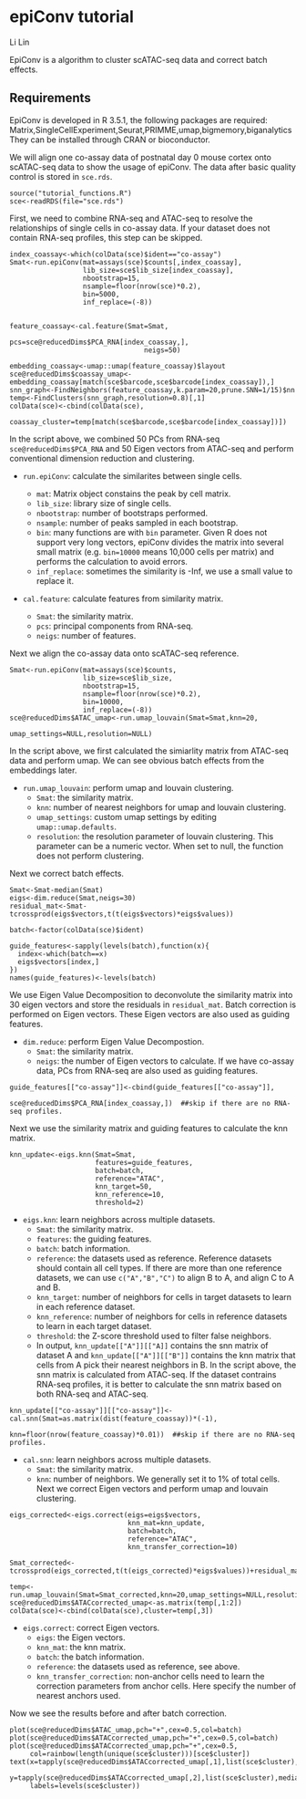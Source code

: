 # epiConv tutorial
Li Lin<br>

EpiConv is a  algorithm to cluster scATAC-seq data and correct batch effects.

## Requirements
EpiConv is developed in R 3.5.1, the following packages are required:
Matrix,SingleCellExperiment,Seurat,PRIMME,umap,bigmemory,biganalytics
They can be installed through CRAN or bioconductor.

We will align one co-assay data of postnatal day 0 mouse cortex onto scATAC-seq data to show the usage of epiConv. The data after basic quality control is stored in `sce.rds`.
```
source("tutorial_functions.R")
sce<-readRDS(file="sce.rds")
```
First, we need to combine RNA-seq and ATAC-seq to resolve the relationships of single cells in co-assay data. If your dataset does not contain RNA-seq profiles, this step can be skipped.
```
index_coassay<-which(colData(sce)$ident=="co-assay")
Smat<-run.epiConv(mat=assays(sce)$counts[,index_coassay],
                  lib_size=sce$lib_size[index_coassay],
                  nbootstrap=15,
                  nsample=floor(nrow(sce)*0.2),
                  bin=5000,
                  inf_replace=(-8))


feature_coassay<-cal.feature(Smat=Smat,
                                 pcs=sce@reducedDims$PCA_RNA[index_coassay,],
                                 neigs=50)

embedding_coassay<-umap::umap(feature_coassay)$layout
sce@reducedDims$coassay_umap<-embedding_coassay[match(sce$barcode,sce$barcode[index_coassay]),]
snn_graph<-FindNeighbors(feature_coassay,k.param=20,prune.SNN=1/15)$nn
temp<-FindClusters(snn_graph,resolution=0.8)[,1]
colData(sce)<-cbind(colData(sce),
                    coassay_cluster=temp[match(sce$barcode,sce$barcode[index_coassay])])
```
In the script above, we combined 50 PCs from RNA-seq `sce@reducedDims$PCA_RNA` and 50 Eigen vectors from ATAC-seq and perform conventional dimension reduction and clustering.
+ `run.epiConv`: calculate the similarites between single cells.
  - `mat`: Matrix object constains the peak by cell matrix.
  - `lib_size`: library size of single cells.
  - `nbootstrap`: number of bootstraps performed.
  - `nsample`: number of peaks sampled in each bootstrap.
  - `bin`: many functions are with `bin` parameter. Given R does not support very long vectors, epiConv divides the matrix into several small matrix (e.g. `bin=10000` means 10,000 cells per matrix) and performs the calculation to avoid errors.
  - `inf_replace`: sometimes the similarity is -Inf, we use a small value to replace it.
  
+ `cal.feature`: calculate features from similarity matrix.
  - `Smat`: the similarity matrix.
  - `pcs`: principal components from RNA-seq.
  - `neigs`: number of features.

Next we align the co-assay data onto scATAC-seq reference.
```
Smat<-run.epiConv(mat=assays(sce)$counts,
                  lib_size=sce$lib_size,
                  nbootstrap=15,
                  nsample=floor(nrow(sce)*0.2),
                  bin=10000,
                  inf_replace=(-8))
sce@reducedDims$ATAC_umap<-run.umap_louvain(Smat=Smat,knn=20,
                                            umap_settings=NULL,resolution=NULL)
```
In the script above, we first calculated the simiarlity matrix from ATAC-seq data and perform umap. We can see obvious batch effects from the embeddings later. 
+ `run.umap_louvain`: perform umap and louvain clustering.
  - `Smat`: the similarity matrix.
  - `knn`: number of nearest neighbors for umap and louvain clustering.
  - `umap_settings`: custom umap settings by editing `umap::umap.defaults`.
  - `resolution`: the resolution parameter of louvain clustering. This parameter can be a numeric vector. When set to null, the function does not perform clustering.
  
Next we correct batch effects.
```
Smat<-Smat-median(Smat)
eigs<-dim.reduce(Smat,neigs=30)
residual_mat<-Smat-tcrossprod(eigs$vectors,t(t(eigs$vectors)*eigs$values))

batch<-factor(colData(sce)$ident)

guide_features<-sapply(levels(batch),function(x){
  index<-which(batch==x)
  eigs$vectors[index,]
})
names(guide_features)<-levels(batch)
```
We use Eigen Value Decomposition to deconvolute the similarity matrix into 30 eigen vectors and store the residuals in `residual_mat`. Batch correction is performed on Eigen vectors. These Eigen vectors are also used as guiding features.
+ `dim.reduce`: perform Eigen Value Decompostion.
  - `Smat`: the similarity matrix.
  - `neigs`: the number of Eigen vectors to calculate.
If we have co-assay data, PCs from RNA-seq are also used as guiding features.
```
guide_features[["co-assay"]]<-cbind(guide_features[["co-assay"]],
                                    sce@reducedDims$PCA_RNA[index_coassay,])  ##skip if there are no RNA-seq profiles.
```
Next we use the similarity matrix and guiding features to calculate the knn matrix.
```
knn_update<-eigs.knn(Smat=Smat,
                     features=guide_features,
                     batch=batch,
                     reference="ATAC",
                     knn_target=50,
                     knn_reference=10,
                     threshold=2)
```
+ `eigs.knn`: learn neighbors across multiple datasets.
  - `Smat`: the similarity matrix.
  - `features`: the guiding features.
  - `batch`: batch information.
  - `reference`: the datasets used as reference. Reference datasets should contain all cell types. If there are more than one reference datasets, we can use `c("A","B","C")` to align B to A, and align C to A and B.
  - `knn_target`: number of neighbors for cells in target datasets to learn in each reference dataset.
  - `knn_reference`: number of neighbors for cells in reference datasets to learn in each target dataset.
  - `threshold`: the Z-score threshold used to filter false neighbors.
  - In output, `knn_update[["A"]][["A]]` contains the snn matrix of dataset A and `knn_update[["A"]][["B"]]` contains the knn matrix that cells from A pick their nearest neighbors in B.
In the script above, the snn matrix is calculated from ATAC-seq. If the dataset contrains RNA-seq profiles, it is better to calculate the snn matrix based on both RNA-seq and ATAC-seq.
```
knn_update[["co-assay"]][["co-assay"]]<-cal.snn(Smat=as.matrix(dist(feature_coassay))*(-1),
                                                knn=floor(nrow(feature_coassay)*0.01))  ##skip if there are no RNA-seq profiles.
```
+ `cal.snn`: learn neighbors across multiple datasets.
  - `Smat`: the similarity matrix.
  - `knn`: number of neighbors. We generally set it to 1% of total cells.
Next we correct Eigen vectors and perform umap and louvain clustering.
```
eigs_corrected<-eigs.correct(eigs=eigs$vectors,
                             knn_mat=knn_update,
                             batch=batch,
                             reference="ATAC",
                             knn_transfer_correction=10)

Smat_corrected<-tcrossprod(eigs_corrected,t(t(eigs_corrected)*eigs$values))+residual_mat

temp<-run.umap_louvain(Smat=Smat_corrected,knn=20,umap_settings=NULL,resolution=0.8)
sce@reducedDims$ATACcorrected_umap<-as.matrix(temp[,1:2])
colData(sce)<-cbind(colData(sce),cluster=temp[,3])
```
+ `eigs.correct`: correct Eigen vectors.
  - `eigs`: the Eigen vectors.
  - `knn_mat`: the knn matrix.
  - `batch`: the batch information.
  - `reference`: the datasets used as reference, see above.
  - `knn_transfer_correction`: non-anchor cells need to learn the correction parameters from anchor cells. Here specify the number of nearest anchors used.

Now we see the results before and after batch correction.
```
plot(sce@reducedDims$ATAC_umap,pch="+",cex=0.5,col=batch)
plot(sce@reducedDims$ATACcorrected_umap,pch="+",cex=0.5,col=batch)
plot(sce@reducedDims$ATACcorrected_umap,pch="+",cex=0.5,
     col=rainbow(length(unique(sce$cluster)))[sce$cluster])
text(x=tapply(sce@reducedDims$ATACcorrected_umap[,1],list(sce$cluster),median),
     y=tapply(sce@reducedDims$ATACcorrected_umap[,2],list(sce$cluster),median),
     labels=levels(sce$cluster))
```


